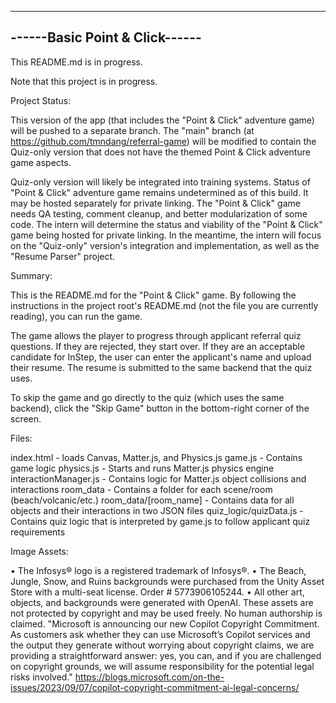 -------------------------------
------Basic Point & Click------
-------------------------------

This README.md is in progress.

Note that this project is in progress.

Project Status:

This version of the app (that includes the "Point & Click" adventure game) will be pushed to a separate branch. The "main" branch (at https://github.com/tmndang/referral-game) will be modified to contain the Quiz-only version that does not have the themed Point & Click adventure game aspects.

Quiz-only version will likely be integrated into training systems. Status of "Point & Click" adventure game remains undetermined as of this build. It may be hosted separately for private linking. The "Point & Click" game needs QA testing, comment cleanup, and better modularization of some code. The intern will determine the status and viability of the "Point & Click" game being hosted for private linking. In the meantime, the intern will focus on the "Quiz-only" version's integration and implementation, as well as the "Resume Parser" project.

Summary:

This is the README.md for the "Point & Click" game. By following the instructions in the project root's README.md (not the file you are currently reading), you can run the game.

The game allows the player to progress through applicant referral quiz questions. If they are rejected, they start over. If they are an acceptable candidate for InStep, the user can enter the applicant's name and upload their resume. The resume is submitted to the same backend that the quiz uses.

To skip the game and go directly to the quiz (which uses the same backend), click the "Skip Game" button in the bottom-right corner of the screen.

Files:

index.html - loads Canvas, Matter.js, and Physics.js
game.js - Contains game logic
physics.js - Starts and runs Matter.js physics engine
interactionManager.js - Contains logic for Matter.js object collisions and interactions
room_data - Contains a folder for each scene/room (beach/volcanic/etc.)
room_data/[room_name] - Contains data for all objects and their interactions in two JSON files
quiz_logic/quizData.js - Contains quiz logic that is interpreted by game.js to follow applicant quiz requirements

Image Assets:

• The Infosys® logo is a registered trademark of Infosys®.
• The Beach, Jungle, Snow, and Ruins backgrounds were purchased from the Unity Asset Store with a multi-seat license. Order # 5773906105244.
• All other art, objects, and backgrounds were generated with OpenAI. These assets are not protected by copyright and may be used freely. No human authorship is claimed. "Microsoft is announcing our new Copilot Copyright Commitment. As customers ask whether they can use Microsoft’s Copilot services and the output they generate without worrying about copyright claims, we are providing a straightforward answer: yes, you can, and if you are challenged on copyright grounds, we will assume responsibility for the potential legal risks involved." https://blogs.microsoft.com/on-the-issues/2023/09/07/copilot-copyright-commitment-ai-legal-concerns/